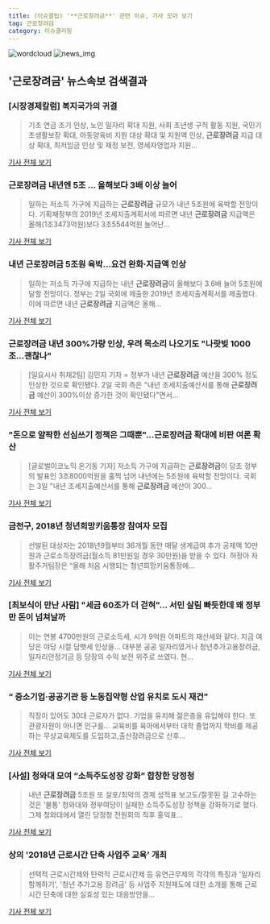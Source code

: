 ```yaml
---
title: (이슈클립) '**근로장려금**' 관련 이슈, 기사 모아 보기
tag: 근로장려금
category: 이슈클리핑
---
```

![wordcloud](https://s3.ap-northeast-2.amazonaws.com/lyrics101-wordcloud/2018-09-03-1535932265.png)
![news_img](https://user-images.githubusercontent.com/42597476/44507050-1206f400-a6e4-11e8-8d98-7ffbfebb353f.png)
## **'**근로장려금**'** 뉴스속보 검색결과
### [시장경제칼럼] 복지국가의 귀결

>기초 연금 조기 인상, 노인 일자리 확대 지원, 사회 초년생 구직 활동 지원, 국민기초생활보장 확대, 아동양육비 지원 대상 확대 및 지원액 인상, **근로장려금** 지급 대상 확대, 최저임금 인상 및 재정 보전, 영세자영업자 지원...

<a href="http://www.viva100.com/main/view.php?key=20180903010000375" target="_blank">기사 전체 보기</a>

### **근로장려금** 내년엔 5조 … 올해보다 3배 이상 늘어

>일하는 저소득 가구에 지급하는 **근로장려금** 규모가 내년 5조원에 육박할 전망이다. 기획재정부의 2019년 조세지출계획서에 따르면 내년 **근로장려금** 지급액은 올해(1조3473억원)보다 3조5544억원 늘어난...

<a href="http://news.joins.com/article/olink/22527522" target="_blank">기사 전체 보기</a>

### 내년 **근로장려금** 5조원 육박…요건 완화·지급액 인상

>일하는 저소득 가구에 지급하는 내년 **근로장려금**이 올해보다 3.6배 늘어 5조원에 달할 전망이다. 정부는 2일 국회에 제출한 2019년 조세지출계획서를 제출했다. 이에 따르면 내년 **근로장려금** 지급액은 올해...

<a href="http://sports.khan.co.kr/news/sk_index.html?art_id=201809030846003&sec_id=564001&pt=nv" target="_blank">기사 전체 보기</a>

### **근로장려금** 내년 300%가량 인상, 우려 목소리 나오기도 "나랏빚 1000조…괜찮나"

>[일요시사 취재2팀]  김민지 기자 = 정부가 내년 **근로장려금** 예산을 300% 정도 인상한 것으로 확인됐다. 2일 국회 측은 "내년 조세지출예산서를 통해 **근로장려금** 예산이 300%이상 증가한 것이 확인됐다"면서...

<a href="http://www.ilyosisa.co.kr/news/articleView.html?idxno=151458" target="_blank">기사 전체 보기</a>

### "돈으로 얄팍한 선심쓰기 정책은 그때뿐"...**근로장려금** 확대에 비판 여론 확산

>[글로벌이코노믹 온기동 기자] 저소득 가구에 지급하는 **근로장려금**이 당초 정부의 발표인 3조8000억원을 훌쩍 넘어 내년에는 5조원에 육박할 전망이다. 국회는 3일 "내년 조세지출예산서를 통해 **근로장려금** 예산이 300...

<a href="http://www.g-enews.com/ko-kr/news/article/news_all/2018090307232825394e4869c120_1/article.html" target="_blank">기사 전체 보기</a>

### 금천구, 2018년 청년희망키움통장 참여자 모집

>선발된 대상자는 2018년9월부터 36개월 동안 매달 생계급여 추가 공제액 10만원과 근로소득장려금(월소득 81만원일 경우 30만원)을 받을 수 있다. 허정아 자활주거팀장은 “올해 처음 시행되는 청년희망키움통장에...

<a href="http://view.asiae.co.kr/news/view.htm?idxno=2018090222400979783" target="_blank">기사 전체 보기</a>

### [최보식이 만난 사람] "세금 60조가 더 걷혀"… 서민 살림 빠듯한데 왜 정부만 돈이 넘쳐날까

>이는 연봉 4700만원의 근로소득세, 시가 9억원 아파트의 재산세와 같다. 지금 여당은 야당 시절 담뱃세 인상을... 대부분 공공 일자리였거나 청년추가고용장려금, 일자리안정기금 등 당장의 수익 보전 위주로 쓰였다. 현...

<a href="http://news.chosun.com/site/data/html_dir/2018/09/02/2018090202154.html?utm_source=naver&utm_medium=original&utm_campaign=news" target="_blank">기사 전체 보기</a>

### “ 중소기업·공공기관 등 노동집약형 산업 유치로 도시 재건”

>직장이 있어도 30대 근로자가 없다. 기업을 유치해 젊은층을 유입해야 한다. 또 관광자원이 아니면 인구를... 교육비를 육아에서부터 대학 졸업까지 학비를 제공하는 무상교육제도를 도입하고,출산장려금으로 산후...

<a href="http://www.kado.net/?mod=news&act=articleView&idxno=928436" target="_blank">기사 전체 보기</a>

### [사설] 청와대 모여 “소득주도성장 강화” 합창한 당정청

>내년 **근로장려금** 5조원 또 살포/최악의 경제 성적표 보고도/잘못된 길 고수하는 것은 ‘불통’ 청와대와 정부여당이 실패한 소득주도성장 정책을 강화하기로 했다. 그제 청와대에서 열린 당정청 전원회의 직후 홍익표...

<a href="http://www.segye.com/content/html/2018/09/02/20180902003452.html?OutUrl=naver" target="_blank">기사 전체 보기</a>

### 상의 '2018년 근로시간 단축 사업주 교육' 개최

>선택적 근로시간제와 탄력적 근로시간제 등 유연근무제의 각각의 특징과 '일자리 함께하기', '청년 추가고용 장려금' 등 사업주 지원제도에 대한 소개를 통해 근로시간 단축에 대한 실효성 있는 대응방안을...

<a href="http://www.iusm.co.kr/news/articleView.html?idxno=814800" target="_blank">기사 전체 보기</a>


